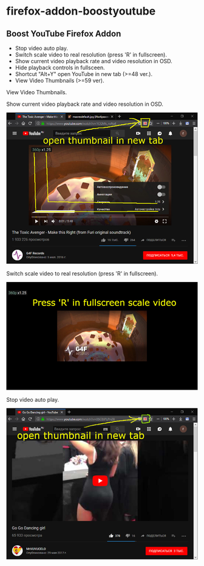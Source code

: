 # firefox-addon-boostyoutube
## Boost YouTube Firefox Addon


- Stop video auto play.
- Switch scale video to real resolution (press 'R' in fullscreen).
- Show current video playback rate and video resolution in OSD. 
- Hide playback controls in fullsceen.
- Shortcut "Alt+Y" open YouTube in new tab (>=48 ver.).
- View Video Thumbnails (>=59 ver).

View Video Thumbnails.

Show current video playback rate and video resolution in OSD.

![](https://raw.githubusercontent.com/rty65tt/firefox-addon-boostyoutube/master/screenshot1.jpg)


Switch scale video to real resolution (press 'R' in fullscreen).

![](https://raw.githubusercontent.com/rty65tt/firefox-addon-boostyoutube/master/screenshot2.jpg)


Stop video auto play.

![](https://raw.githubusercontent.com/rty65tt/firefox-addon-boostyoutube/master/screenshot4.jpg)
